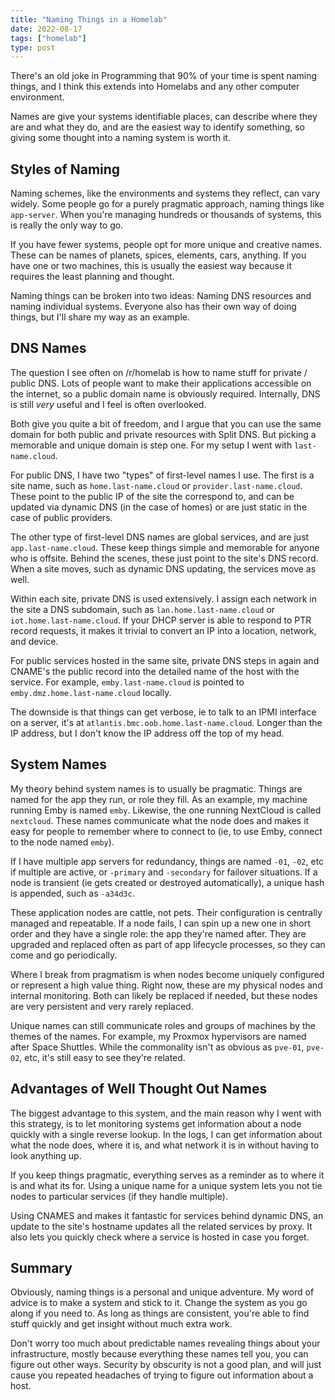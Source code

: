 ```yaml
---
title: "Naming Things in a Homelab"
date: 2022-08-17
tags: ["homelab"]
type: post
---
```


There's an old joke in Programming that 90% of your time is spent naming things,
and I think this extends into Homelabs and any other computer environment.

Names are give your systems identifiable places, can describe where they are and
what they do, and are the easiest way to identify something, so giving some
thought into a naming system is worth it.

## Styles of Naming

Naming schemes, like the environments and systems they reflect, can vary widely.
Some people go for a purely pragmatic approach, naming things like `app-server`.
When you're managing hundreds or thousands of systems, this is really the only
way to go.

If you have fewer systems, people opt for more unique and creative names.  These
can be names of planets, spices, elements, cars, anything.  If you have one or
two machines, this is usually the easiest way because it requires the least
planning and thought.

Naming things can be broken into two ideas: Naming DNS resources and naming
individual systems.  Everyone also has their own way of doing things, but I'll
share my way as an example.

## DNS Names

The question I see often on /r/homelab is how to name stuff for private / public
DNS.  Lots of people want to make their applications accessible on the internet,
so a public domain name is obviously required.  Internally, DNS is still _very_
useful and I feel is often overlooked.

Both give you quite a bit of freedom, and I argue that you can use the same
domain for both public and private resources with Split DNS.  But picking a
memorable and unique domain is step one.  For my setup I went with
`last-name.cloud`.

For public DNS, I have two "types" of first-level names I use.  The first is a
site name, such as `home.last-name.cloud` or `provider.last-name.cloud`. These
point to the public IP of the site the correspond to, and can be updated via
dynamic DNS (in the case of homes) or are just static in the case of public
providers.

The other type of first-level DNS names are global services, and are just
`app.last-name.cloud`.  These keep things simple and memorable for anyone who is
offsite.  Behind the scenes, these just point to the site's DNS record.  When a
site moves, such as dynamic DNS updating, the services move as well.

Within each site, private DNS is used extensively.  I assign each network in the
site a DNS subdomain, such as `lan.home.last-name.cloud` or
`iot.home.last-name.cloud`. If your DHCP server is able to respond to PTR record
requests, it makes it trivial to convert an IP into a location, network, and
device.

For public services hosted in the same site, private DNS steps in again and
CNAME's the public record into the detailed name of the host with the service.
For example, `emby.last-name.cloud` is pointed to
`emby.dmz.home.last-name.cloud` locally.

The downside is that things can get verbose, ie to talk to an IPMI interface on
a server, it's at `atlantis.bmc.oob.home.last-name.cloud`.  Longer than the IP
address, but I don't know the IP address off the top of my head.

## System Names

My theory behind system names is to usually be pragmatic.  Things are named for
the app they run, or role they fill.  As an example, my machine running Emby is named
`emby`. Likewise, the one running NextCloud is called `nextcloud`.  These names
communicate what the node does and makes it easy for people to remember where to
connect to (ie, to use Emby, connect to the node named `emby`).

If I have multiple app servers for redundancy, things are named `-01`, `-02`,
etc if multiple are active, or `-primary` and `-secondary` for failover
situations.  If a node is transient (ie gets created or destroyed
automatically), a unique hash is appended, such as `-a34d3c`.

These application nodes are cattle, not pets.  Their configuration is centrally
managed and repeatable.  If a node fails, I can spin up a new one in short order
and they have a single role: the app they're named after.  They are upgraded and
replaced often as part of app lifecycle processes, so they can come and go
periodically.

Where I break from pragmatism is when nodes become uniquely configured or
represent a high value thing.  Right now, these are my physical nodes and
internal monitoring.  Both can likely be replaced if needed, but these nodes are
very persistent and very rarely replaced.

Unique names can still communicate roles and groups of machines by the themes of
the names.  For example, my Proxmox hypervisors are named after Space Shuttles.
While the commonality isn't as obvious as `pve-01`, `pve-02`, etc, it's still
easy to see they're related.

## Advantages of Well Thought Out Names

The biggest advantage to this system, and the main reason why I went with this
strategy, is to let monitoring systems get information about a node quickly with
a single reverse lookup.  In the logs, I can get information about what the node
does, where it is, and what network it is in without having to look anything up.

If you keep things pragmatic, everything serves as a reminder as to where it is
and what its for.  Using a unique name for a unique system lets you not tie
nodes to particular services (if they handle multiple).

Using CNAMES and makes it fantastic for services behind dynamic DNS, an update
to the site's hostname updates all the related services by proxy.  It also lets
you quickly check where a service is hosted in case you forget.

## Summary

Obviously, naming things is a personal and unique adventure.  My word of advice
is to make a system and stick to it.  Change the system as you go along if you
need to.  As long as things are consistent, you're able to find stuff quickly and
get insight without much extra work.

Don't worry too much about predictable names revealing things about your
infrastructure, mostly because everything these names tell you, you can figure
out other ways.  Security by obscurity is not a good plan, and will just cause
you repeated headaches of trying to figure out information about a host.
